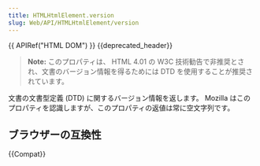 ```yaml
---
title: HTMLHtmlElement.version
slug: Web/API/HTMLHtmlElement/version
---
```

{{ APIRef("HTML DOM") }} {{deprecated_header}}

> **Note:** このプロパティは、 HTML 4.01 の W3C 技術勧告で非推奨とされ、文書のバージョン情報を得るためには DTD を使用することが推奨されています。

文書の文書型定義 (DTD) に関するバージョン情報を返します。 Mozilla はこのプロパティを認識しますが、このプロパティの返値は常に空文字列です。

## ブラウザーの互換性

{{Compat}}
